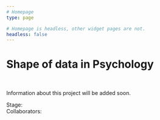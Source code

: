 ```yaml
---
# Homepage
type: page

# Homepage is headless, other widget pages are not.
headless: false
---
```


# Shape of data in Psychology

</br>

Information about this project will be added soon.  

Stage:  
Collaborators: 

